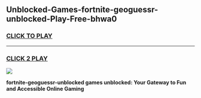 
## Unblocked-Games-fortnite-geoguessr-unblocked-Play-Free-bhwa0
<h3>
<a href="https://premium76.site?title=fortnite-geoguessr-unblocked&ref=23A">CLICK TO PLAY</a></h3>
<hr>

<h3>
<a href="https://premium76.site?title=fortnite-geoguessr-unblocked&ref=23A">CLICK 2 PLAY</a>
  
</h3>

<a href="https://premium76.site?title=fortnite-geoguessr-unblocked&ref=23A"><img src="https://clearcache.store/games.png"></a>


**fortnite-geoguessr-unblocked games unblocked: Your Gateway to Fun and Accessible Online Gaming**

